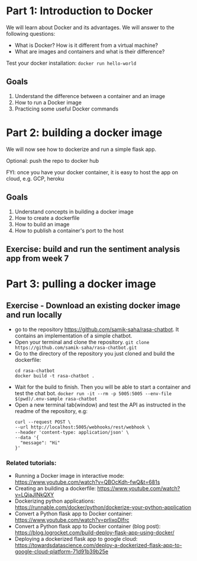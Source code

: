 # Part 1: Introduction to Docker

We will learn about Docker and its advantages. We will answer to the following questions:
- What is Docker? How is it different from a virtual machine?
- What are images and containers and what is their difference?

Test your docker installation:
`docker run hello-world`

## Goals

1. Understand the difference between a container and an image
2. How to run a Docker image
3. Practicing some useful Docker commands


# Part 2: building a docker image

We will now see how to dockerize and run a simple flask app.

Optional: push the repo to docker hub

FYI: once you have your docker container, it is easy to host the app on cloud, e.g. GCP, heroku

## Goals
1. Understand concepts in building a docker image
2. How to create a dockerfile
3. How to build an image
4. How to publish a container's port to the host


## Exercise: build and run the sentiment analysis app from week 7


# Part 3: pulling a docker image


## Exercise - Download an existing docker image and run locally
- go to the repository https://github.com/samik-saha/rasa-chatbot. It contains an implementation of a simple chatbot.
- Open your terminal and clone the repository. `git clone https://github.com/samik-saha/rasa-chatbot.git`
- Go to the directory of the repository you just cloned and build the dockerfile:
  ```
  cd rasa-chatbot
  docker build -t rasa-chatbot .
  ```
- Wait for the build to finish. Then you will be able to start a container and test the chat bot.
  `docker run -it --rm -p 5005:5005 --env-file $(pwd)/.env-sample rasa-chatbot`
- Open a new terminal tab(window) and test the API as instructed in the readme of the repository, e.g:
  ```
  curl --request POST \
  --url http://localhost:5005/webhooks/rest/webhook \
  --header 'content-type: application/json' \
  --data '{
    "message": "Hi"
  }'
  ```


### Related tutorials:

- Running a Docker image in interactive mode: https://www.youtube.com/watch?v=QBOcKdh-fwQ&t=681s
- Creating an building a dockerfile: https://www.youtube.com/watch?v=LQjaJINkQXY
- Dockerizing python applications: https://runnable.com/docker/python/dockerize-your-python-application
- Convert a Python flask app to Docker container: https://www.youtube.com/watch?v=prlixoDIfrc
- Convert a Python flask app to Docker container (blog post): https://blog.logrocket.com/build-deploy-flask-app-using-docker/
- Deploying a dockerized flask app to google cloud: https://towardsdatascience.com/deploy-a-dockerized-flask-app-to-google-cloud-platform-71d91b39b25e

